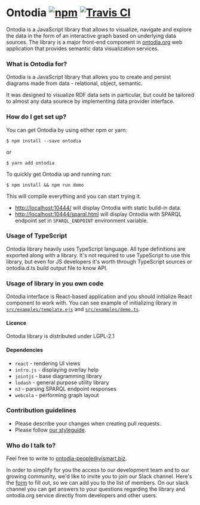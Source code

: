 # Ontodia [![npm](https://img.shields.io/npm/v/ontodia.svg)](https://www.npmjs.com/package/ontodia) [![Travis CI](https://img.shields.io/travis/ontodia-org/ontodia.svg)](https://travis-ci.org/ontodia-org/ontodia) #

Ontodia is a JavaScript library that allows to visualize, navigate and explore the data in the form of an interactive graph based on underlying data sources. The library is a major front-end component in <a href="http://ontodia.org">ontodia.org</a> web application that provides semantic data visualization services.

### What is Ontodia for? ###

Ontodia is a JavaScript library that allows you to create and persist diagrams made from data - relational, object, semantic.

It was designed to visualize RDF data sets in particular, but could be tailored to almost any data sourece by implementing data provider interface.  

### How do I get set up? ###

You can get Ontodia by using either npm or yarn:
```
$ npm install --save ontodia
```
or
```
$ yarn add ontodia
```


To quickly get Ontodia up and running run:
```
$ npm install && npm run demo
```
This will compile everything and you can start trying it.

* [http://localhost:10444/](http://localhost:10444/) will display Ontodia with static build-in data.
* [http://localhost:10444/sparql.html](http://localhost:10444/sparql.html) will display Ontodia with SPARQL endpoint set in `SPARQL_ENDPOINT` environment variable.

### Usage of TypeScript ###

Ontodia library heavily uses TypeScript language. All type definitions are exported along with a library. It's not required to use TypeScript to use this library, but even for JS developers it's worth through TypeScript sources or ontodia.d.ts build output file to know API.   

### Usage of library in you own code ###

Ontodia interface is React-based application and you should initialize React component to work with. You can see example of initializing library in [`src/examples/template.ejs`](src/examples/template.ejs) and [`src/examples/demo.ts`](src/examples/demo.ts).

#### Licence ####

Ontodia library is distributed under LGPL-2.1

#### Dependencies ####

- `react` - rendering UI views
- `intro.js` - displaying overlay help
- `jointjs` - base diagramming library
- `lodash` - general purpose utility library
- `n3` - parsing SPARQL endpoint responses
- `webcola` - performing graph layout

### Contribution guidelines ###

- Please describe your changes when creating pull requests.
- Please follow [our styleguide](./STYLEGUIDE.md).

### Who do I talk to? ###

Feel free to write to [ontodia-people@vismart.biz](mailto:ontodia-people@vismart.biz).

In order to simplify for you the access to our development team and to our growing community, we'd like to invite you to join our Slack channel. Here's the [form](https://goo.gl/forms/mfKFRRNU9ToHxGGM2) to fill out, so we can add you to the list of members. On our slack channel you can get answers to your questions regarding the library and ontodia.org service directly from developers and other users.
